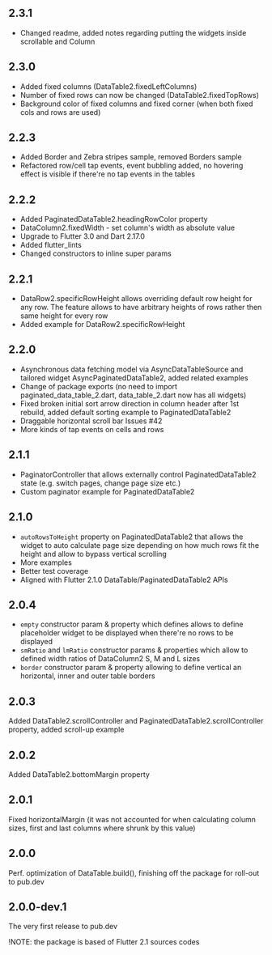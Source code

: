 ## 2.3.1
- Changed readme, added notes regarding putting the widgets inside scrollable and Column

## 2.3.0
- Added fixed columns (DataTable2.fixedLeftColumns)
- Number of fixed rows can now be changed (DataTable2.fixedTopRows)
- Background color of fixed columns and fixed corner (when both fixed cols and rows are used)

## 2.2.3
- Added Border and Zebra stripes sample, removed Borders sample
- Refactored row/cell tap events, event bubbling added, no hovering effect is visible if there're no tap events in the tables

## 2.2.2
- Added PaginatedDataTable2.headingRowColor property
- DataColumn2.fixedWidth - set column's width as absolute value
- Upgrade to Flutter 3.0 and Dart 2.17.0
- Added flutter_lints
- Changed constructors to inline super params

## 2.2.1
- DataRow2.specificRowHeight allows overriding default row height for any row. The feature allows to have arbitrary heights of rows rather then same height for every row
- Added example for DataRow2.specificRowHeight

## 2.2.0
- Asynchronous data fetching model via AsyncDataTableSource and tailored widget AsyncPaginatedDataTable2, added related examples
- Change of package exports (no need to import paginated_data_table_2.dart, data_table_2.dart now has all widgets)
- Fixed broken initial sort arrow direction in column header after 1st rebuild, added default sorting example to PaginatedDataTable2
- Draggable horizontal scroll bar Issues #42
- More kinds of tap events on cells and rows


## 2.1.1
- PaginatorController that allows externally control PaginatedDataTable2 state (e.g. switch pages, change page size etc.)
- Custom paginator example for PaginatedDataTable2

## 2.1.0
- `autoRowsToHeight` property on PaginatedDataTable2 that allows the widget to auto calculate page size depending on how much rows fit the height and allow to bypass vertical scrolling
- More examples
- Better test coverage
- Aligned with Flutter 2.1.0 DataTable/PaginatedDataTable2 APIs

## 2.0.4
- `empty` constructor param & property which defines allows to define placeholder widget to be displayed when there're no rows to be displayed
- `smRatio` and `lmRatio` constructor params & properties which allow to defined width ratios of DataColumn2 S, M and L 
sizes
- `border` constructor param & property allowing to define vertical an horizontal, inner and outer table borders

## 2.0.3

Added DataTable2.scrollController and PaginatedDataTable2.scrollController property, added scroll-up example

## 2.0.2

Added DataTable2.bottomMargin property

## 2.0.1

Fixed horizontalMargin (it was not accounted for when calculating column sizes, first and last columns where shrunk by this value)

## 2.0.0

Perf. optimization of DataTable.build(), finishing off the package for roll-out to pub.dev

## 2.0.0-dev.1

The very first release to pub.dev

!NOTE: the package is based of Flutter 2.1 sources codes